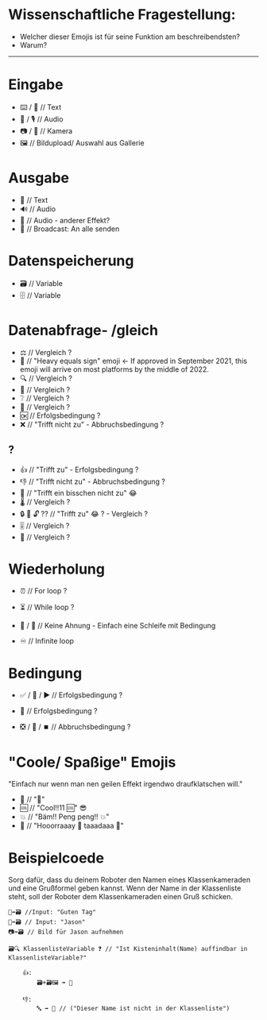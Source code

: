 # Wissenschaftliche Fragestellung:
- Welcher dieser Emojis ist für seine Funktion am beschreibendsten?
- Warum?

___

# Eingabe
- ⌨️ / 📝          // Text
- 🎤 / 🎙️         // Audio
- 📷 / 📸         // Kamera
- 🖼️              // Bildupload/ Auswahl aus Gallerie

# Ausgabe
- 💬              // Text
- 🔊              // Audio
- 📢              // Audio - anderer Effekt?
- 📡              // Broadcast: An alle senden

# Datenspeicherung
- 🗃️              // Variable
- 🗄️              // Variable

# Datenabfrage- /gleich
- ⚖️               // Vergleich ?
- 🟰              // "Heavy equals sign" emoji <- If approved in September 2021, this emoji will arrive on most platforms by the middle of 2022. 
- 🔍              // Vergleich ?
- 👀              // Vergleich ?
- ❔              // Vergleich ?
- 🔩              // Vergleich ?
- 🆗              // Erfolgsbedingung ?
- ❌              // "Trifft nicht zu" - Abbruchsbedingung ?

## ?
- 👍              // "Trifft zu" - Erfolgsbedingung ?
- 👎              // "Trifft nicht zu" - Abbruchsbedingung ?
- 🤏              // "Trifft ein bisschen nicht zu" 😂
- 🌡️              // Vergleich ?
- 🔒 🔑 🔓 ??     // "Trifft zu" 😂 ? - Vergleich ?
- 🎚️              // Vergleich ?
- 🔭              // Vergleich ?


# Wiederholung
- ⏰              // For loop ?
- ⏳              // While loop ?

- 🔁 / 🔄         // Keine Ahnung - Einfach eine Schleife mit Bedingung
- ♾️               // Infinite loop

# Bedingung
- ✅ / 🚩 / ▶️     // Erfolgsbedingung ?
- 🎯              // Erfolgsbedingung ?

- ❎ / 🛑 / ⏹️    // Abbruchsbedingung ? 

# "Coole/ Spaßige" Emojis
"Einfach nur wenn man nen geilen Effekt irgendwo draufklatschen will."

- 💩               // "💩"
- 🆒               // "Cool!!11 🆒" 😎 
- 💥               // "Bäm!! Peng peng!! 💥" 
- 🎊               // "Hooorraaay 🥳 taaadaaa 🥳"

# Beispielcoede
Sorg dafür, dass du deinem Roboter den Namen eines Klassenkameraden und eine Grußformel geben kannst. Wenn der Name in der Klassenliste steht, soll der Roboter dem Klassenkameraden einen Gruß schicken.

```
📝➡️🗃️ //Input: "Guten Tag"
📝➡️🗃️ // Input: "Jason"
📷➡️🗃️ // Bild für Jason aufnehmen 

🗃️🔍 KlassenlisteVariable ❓ // "Ist Kisteninhalt(Name) auffindbar in KlassenlisteVariable?"

    👍: 
        🗃️+🗃️🖼️ ➡️ 📡

    👎:
        🔤 ➡️ 💬 // ("Dieser Name ist nicht in der Klassenliste")
```